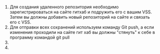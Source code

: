 1. Для создания удаленного репозитория необходимо зарегистрироваться на сайте гитхаб и подружить его с вашим VSS. Затем вы должны добавить новый репозиторий на сайте и связать его с VSS. 
2. Для отправки всех сохранений используем команду Git push, а если изменения проходили на сайте гит хаб вы должны "стянуть" к себе в программу командой git pull
3. 
4. 
